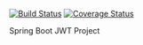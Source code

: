 [![Build Status](https://travis-ci.org/lepsistemas/spring-boot-jwt.svg?branch=master)](https://travis-ci.org/lepsistemas/spring-boot-jwt) [![Coverage Status](https://coveralls.io/repos/github/lepsistemas/spring-boot-jwt/badge.svg?branch=master)](https://coveralls.io/github/lepsistemas/spring-boot-jwt?branch=master)

Spring Boot JWT Project
